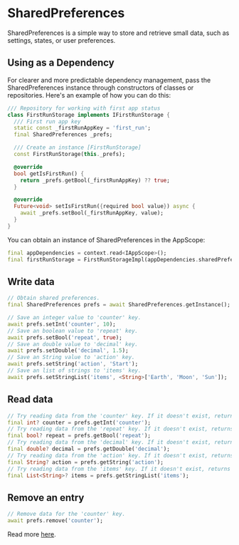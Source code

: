 # SharedPreferences

SharedPreferences is a simple way to store and retrieve small data, such as settings, states, or user preferences.

## Using as a Dependency

For clearer and more predictable dependency management, pass the SharedPreferences instance through constructors
of classes or repositories. Here's an example of how you can do this:

```dart
/// Repository for working with first app status
class FirstRunStorage implements IFirstRunStorage {
  /// First run app key
  static const _firstRunAppKey = 'first_run';
  final SharedPreferences _prefs;

  /// Create an instance [FirstRunStorage]
  const FirstRunStorage(this._prefs);

  @override
  bool getIsFirstRun() {
    return _prefs.getBool(_firstRunAppKey) ?? true;
  }

  @override
  Future<void> setIsFirstRun({required bool value}) async {
    await _prefs.setBool(_firstRunAppKey, value);
  }
}
```

You can obtain an instance of SharedPreferences in the AppScope:

```dart
final appDependencies = context.read<IAppScope>();
final firstRunStorage = FirstRunStorageImpl(appDependencies.sharedPreferences);
```

## Write data

```dart
// Obtain shared preferences.
final SharedPreferences prefs = await SharedPreferences.getInstance();

// Save an integer value to 'counter' key.
await prefs.setInt('counter', 10);
// Save an boolean value to 'repeat' key.
await prefs.setBool('repeat', true);
// Save an double value to 'decimal' key.
await prefs.setDouble('decimal', 1.5);
// Save an String value to 'action' key.
await prefs.setString('action', 'Start');
// Save an list of strings to 'items' key.
await prefs.setStringList('items', <String>['Earth', 'Moon', 'Sun']);
```

## Read data

```dart
// Try reading data from the 'counter' key. If it doesn't exist, returns null.
final int? counter = prefs.getInt('counter');
// Try reading data from the 'repeat' key. If it doesn't exist, returns null.
final bool? repeat = prefs.getBool('repeat');
// Try reading data from the 'decimal' key. If it doesn't exist, returns null.
final double? decimal = prefs.getDouble('decimal');
// Try reading data from the 'action' key. If it doesn't exist, returns null.
final String? action = prefs.getString('action');
// Try reading data from the 'items' key. If it doesn't exist, returns null.
final List<String>? items = prefs.getStringList('items');
```

## Remove an entry

```dart
// Remove data for the 'counter' key.
await prefs.remove('counter');
```

Read more [here](https://pub.dev/packages/shared_preferences).
